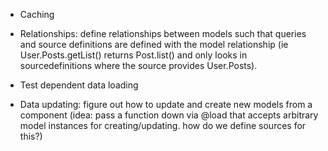 - Caching

- Relationships: define relationships between models such that queries and
  source definitions are defined with the model relationship (ie
  User.Posts.getList() returns Post.list() and only looks in sourcedefinitions
  where the source provides User.Posts).

- Test dependent data loading

- Data updating: figure out how to update and create new models from a component
  (idea: pass a function down via @load that accepts arbitrary model instances
  for creating/updating. how do we define sources for this?)
